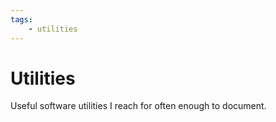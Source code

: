```yaml
---
tags:
    - utilities
---
```


# Utilities

Useful software utilities I reach for often enough to document.
